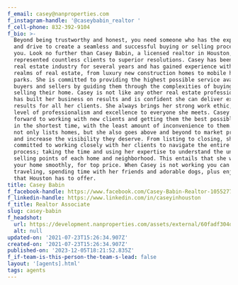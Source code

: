 ```yaml
---
f_email: casey@nanproperties.com
f_instagram-handle: '@caseybabin_realtor '
f_cell-phone: 832-392-9104
f_bio: >-
  Beyond being trustworthy and honest, you need someone who has the experience
  and drive to create a seamless and successful buying or selling process for
  you. Look no further than Casey Babin, a licensed realtor in Houston, who has
  represented countless clients to superior resolutions. Casey has been in the
  real estate industry for several years and has gained experience within all
  realms of real estate, from luxury new construction homes to mobile home
  parks. She is committed to providing the highest possible service available to
  buyers and sellers by guiding them through the complexities of buying and
  selling their home. Casey is not like any other real estate professional. She
  has built her business on results and is confident she can deliver excellent
  results for all her clients. She always brings her strong work ethic, high
  level of professionalism and excellence to everyone she meets. Casey looks
  forward to working with new clients and getting them the best possible price,
  in the shortest time, with the least amount of inconvenience to them. Casey
  not only lists homes, but she also goes above and beyond to market properties
  and increase the visibility they deserve. From listing to closing, she is
  committed to working closely with her clients to navigate the entire sales
  process; taking the time and using her expertise to understand the unique
  selling points of each home and neighborhood. This entails that she will sell
  your home smoothly, for top price. When Casey is not working you can find her
  traveling, spending time with her friends and adorable dogs, plus enjoying all
  that Houston has to offer.
title: Casey Babin
f_facebook-handle: https://www.facebook.com/Casey-Babin-Realtor-105527780991758/
f_linkedin-handle: https://www.linkedin.com/in/caseyinhouston
f_title: Realtor Associate
slug: casey-babin
f_headshot:
  url: https://development.nanproperties.com/assets/external/60fadf304d12cdb8b186d0cf_dsc_7012-1a20-20casey20babin.jpg
  alt: null
updated-on: '2021-07-23T15:26:34.907Z'
created-on: '2021-07-23T15:26:34.907Z'
published-on: '2023-12-05T18:21:52.835Z'
f_if-team-is-this-person-the-team-s-lead: false
layout: '[agents].html'
tags: agents
---
```



